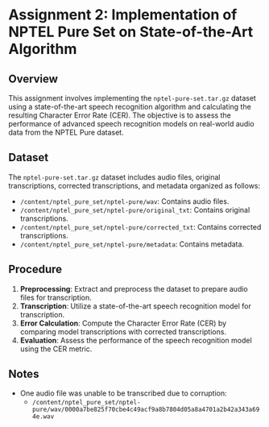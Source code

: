 # Assignment 2: Implementation of NPTEL Pure Set on State-of-the-Art Algorithm

## Overview

This assignment involves implementing the `nptel-pure-set.tar.gz` dataset using a state-of-the-art speech recognition algorithm and calculating the resulting Character Error Rate (CER). The objective is to assess the performance of advanced speech recognition models on real-world audio data from the NPTEL Pure dataset.

## Dataset

The `nptel-pure-set.tar.gz` dataset includes audio files, original transcriptions, corrected transcriptions, and metadata organized as follows:
- `/content/nptel_pure_set/nptel-pure/wav`: Contains audio files.
- `/content/nptel_pure_set/nptel-pure/original_txt`: Contains original transcriptions.
- `/content/nptel_pure_set/nptel-pure/corrected_txt`: Contains corrected transcriptions.
- `/content/nptel_pure_set/nptel-pure/metadata`: Contains metadata.

## Procedure

1. **Preprocessing**: Extract and preprocess the dataset to prepare audio files for transcription.
2. **Transcription**: Utilize a state-of-the-art speech recognition model for transcription.
3. **Error Calculation**: Compute the Character Error Rate (CER) by comparing model transcriptions with corrected transcriptions.
4. **Evaluation**: Assess the performance of the speech recognition model using the CER metric.

## Notes

- One audio file was unable to be transcribed due to corruption:
  - `/content/nptel_pure_set/nptel-pure/wav/0000a7be825f70cbe4c49acf9a8b7804d05a8a4701a2b42a343a694e.wav`
